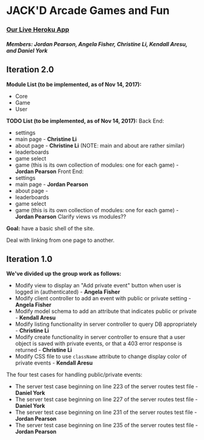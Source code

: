 # JACK'D Arcade Games and Fun


### [Our Live Heroku App](https://mysterious-brushlands-34136.herokuapp.com)
##### Members: Jordan Pearson, Angela Fisher, Christine Li, Kendall Aresu, and Daniel York


## Iteration 2.0
__Module List (to be implemented, as of Nov 14, 2017):__
- Core
- Game
- User

__TODO List (to be implemented, as of Nov 14, 2017):__
Back End:
- settings
- main page - **Christine Li**
- about page - **Christine Li** (NOTE: main and about are rather similar)
- leaderboards
- game select
- game (this is its own collection of modules: one for each game) - **Jordan Pearson**
Front End:
- settings
- main page - **Jordan Pearson**
- about page -
- leaderboards
- game select
- game (this is its own collection of modules: one for each game) - **Jordan Pearson**
Clarify views vs modules??

__Goal:__ have a basic shell of the site.

Deal with linking from one page to another.


## Iteration 1.0

__We've divided up the group work as follows:__
- Modify view to display an "Add private event" button when user is logged in (authenticated) - **Angela Fisher**
- Modify client controller to add an event with public or private setting - **Angela Fisher**
- Modify model schema to add an attribute that indicates public or private - **Kendall Aresu**
- Modify listing functionality in server controller to query DB appropriately - **Christine Li**
- Modify create functionality in server controller to ensure that a user object is saved with private events, or that a 403 error response is returned - **Christine Li**
- Modify CSS file to use `className` attribute to change display color of private events - **Kendall Aresu**

The four test cases for handling public/private events:
- The server test case beginning on line 223 of the server routes test file - **Daniel York**
- The server test case beginning on line 227 of the server routes test file - **Daniel York**
- The server test case beginning on line 231 of the server routes test file - **Jordan Pearson**
- The server test case beginning on line 235 of the server routes test file - **Jordan Pearson**
